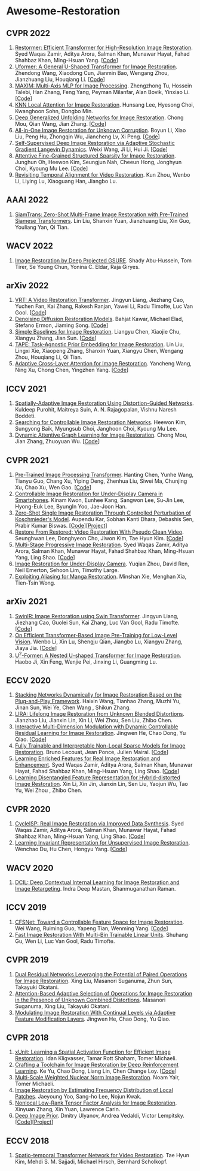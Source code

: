# Awesome-Restoration

## CVPR 2022
1. [Restormer: Efficient Transformer for High-Resolution Image Restoration](https://openaccess.thecvf.com/content/CVPR2022/papers/Zamir_Restormer_Efficient_Transformer_for_High-Resolution_Image_Restoration_CVPR_2022_paper.pdf). Syed Waqas Zamir, Aditya Arora, Salman Khan, Munawar Hayat, Fahad Shahbaz Khan, Ming-Hsuan Yang. [[Code](https://github.com/swz30/Restormer)]
2. [Uformer: A General U-Shaped Transformer for Image Restoration](https://openaccess.thecvf.com/content/CVPR2022/papers/Wang_Uformer_A_General_U-Shaped_Transformer_for_Image_Restoration_CVPR_2022_paper.pdf). Zhendong Wang, Xiaodong Cun, Jianmin Bao, Wengang Zhou, Jianzhuang Liu, Houqiang Li. [[Code](https://github.com/ZhendongWang6/Uformer)]
3. [MAXIM: Multi-Axis MLP for Image Processing](https://openaccess.thecvf.com/content/CVPR2022/papers/Tu_MAXIM_Multi-Axis_MLP_for_Image_Processing_CVPR_2022_paper.pdf). Zhengzhong Tu, Hossein Talebi, Han Zhang, Feng Yang, Peyman Milanfar, Alan Bovik, Yinxiao Li. [[Code](https://github.com/google-research/maxim)]
4. [KNN Local Attention for Image Restoration](https://openaccess.thecvf.com/content/CVPR2022/papers/Lee_KNN_Local_Attention_for_Image_Restoration_CVPR_2022_paper.pdf). Hunsang Lee, Hyesong Choi, Kwanghoon Sohn, Dongbo Min.
5. [Deep Generalized Unfolding Networks for Image Restoration](https://openaccess.thecvf.com/content/CVPR2022/papers/Mou_Deep_Generalized_Unfolding_Networks_for_Image_Restoration_CVPR_2022_paper.pdf). Chong Mou, Qian Wang, Jian Zhang. [[Code](https://github.com/MC-E/Deep-Generalized-Unfolding-Networks-for-Image-Restoration)]
6. [All-in-One Image Restoration for Unknown Corruption](https://openaccess.thecvf.com/content/CVPR2022/papers/Li_All-in-One_Image_Restoration_for_Unknown_Corruption_CVPR_2022_paper.pdf). Boyun Li, Xiao Liu, Peng Hu, Zhongqin Wu, Jiancheng Lv, Xi Peng. [[Code](https://github.com/XLearning-SCU/2022-CVPR-AirNet)]
7. [Self-Supervised Deep Image Restoration via Adaptive Stochastic Gradient Langevin Dynamics](https://openaccess.thecvf.com/content/CVPR2022/papers/Wang_Self-Supervised_Deep_Image_Restoration_via_Adaptive_Stochastic_Gradient_Langevin_Dynamics_CVPR_2022_paper.pdf). Weixi Wang, Ji Li, Hui Ji. [[Code](https://github.com/Wang-weixi/restricted_sampling)]
8. [Attentive Fine-Grained Structured Sparsity for Image Restoration](https://openaccess.thecvf.com/content/CVPR2022/papers/Oh_Attentive_Fine-Grained_Structured_Sparsity_for_Image_Restoration_CVPR_2022_paper.pdf). Junghun Oh, Heewon Kim, Seungjun Nah, Cheeun Hong, Jonghyun Choi, Kyoung Mu Lee. [[Code](https://github.com/JungHunOh/SLS_CVPR2022)]
9. [Revisiting Temporal Alignment for Video Restoration](https://openaccess.thecvf.com/content/CVPR2022/papers/Zhou_Revisiting_Temporal_Alignment_for_Video_Restoration_CVPR_2022_paper.pdf). Kun Zhou, Wenbo Li, Liying Lu, Xiaoguang Han, Jiangbo Lu. 

## AAAI 2022
1. [SiamTrans: Zero-Shot Multi-Frame Image Restoration with Pre-Trained Siamese Transformers](https://www.aaai.org/AAAI22Papers/AAAI-7488.LiuL.pdf). Lin Liu, Shanxin Yuan, Jianzhuang Liu, Xin Guo, Youliang Yan, Qi Tian.

## WACV 2022
1. [Image Restoration by Deep Projected GSURE](https://openaccess.thecvf.com/content/WACV2022/papers/Abu-Hussein_Image_Restoration_by_Deep_Projected_GSURE_WACV_2022_paper.pdf). Shady Abu-Hussein, Tom Tirer, Se Young Chun, Yonina C. Eldar, Raja Giryes. 

## arXiv 2022
1. [VRT: A Video Restoration Transformer](https://arxiv.org/pdf/2201.12288). Jingyun Liang, Jiezhang Cao, Yuchen Fan, Kai Zhang, Rakesh Ranjan, Yawei Li, Radu Timofte, Luc Van Gool. [[Code](https://github.com/JingyunLiang/VRT)]
2. [Denoising Diffusion Restoration Models](https://arxiv.org/pdf/2201.11793). Bahjat Kawar, Michael Elad, Stefano Ermon, Jiaming Song. [[Code](https://github.com/bahjat-kawar/ddrm)]
3. [Simple Baselines for Image Restoration](https://arxiv.org/pdf/2204.04676). Liangyu Chen, Xiaojie Chu, Xiangyu Zhang, Jian Sun. [[Code](https://github.com/megvii-research/NAFNet)]
4. [TAPE: Task-Agnostic Prior Embedding for Image Restoration](https://arxiv.org/pdf/2203.06074). Lin Liu, Lingxi Xie, Xiaopeng Zhang, Shanxin Yuan, Xiangyu Chen, Wengang Zhou, Houqiang Li, Qi Tian.
5. [Adaptive Cross-Layer Attention for Image Restoration](https://arxiv.org/pdf/2203.03619). Yancheng Wang, Ning Xu, Chong Chen, Yingzhen Yang. [[Code](https://github.com/SDL-ASU/ACLA)]

## ICCV 2021
1. [Spatially-Adaptive Image Restoration Using Distortion-Guided Networks](https://openaccess.thecvf.com/content/ICCV2021/papers/Purohit_Spatially-Adaptive_Image_Restoration_Using_Distortion-Guided_Networks_ICCV_2021_paper.pdf). Kuldeep Purohit, Maitreya Suin, A. N. Rajagopalan, Vishnu Naresh Boddeti.
2. [Searching for Controllable Image Restoration Networks](https://openaccess.thecvf.com/content/ICCV2021/papers/Kim_Searching_for_Controllable_Image_Restoration_Networks_ICCV_2021_paper.pdf). Heewon Kim, Sungyong Baik, Myungsub Choi, Janghoon Choi, Kyoung Mu Lee.
3. [Dynamic Attentive Graph Learning for Image Restoration](https://openaccess.thecvf.com/content/ICCV2021/papers/Mou_Dynamic_Attentive_Graph_Learning_for_Image_Restoration_ICCV_2021_paper.pdf). Chong Mou, Jian Zhang, Zhuoyuan Wu. [[Code](https://github.com/jianzhangcs/DAGL)]

## CVPR 2021
1. [Pre-Trained Image Processing Transformer](https://openaccess.thecvf.com/content/CVPR2021/papers/Chen_Pre-Trained_Image_Processing_Transformer_CVPR_2021_paper.pdf). Hanting Chen, Yunhe Wang, Tianyu Guo, Chang Xu, Yiping Deng, Zhenhua Liu, Siwei Ma, Chunjing Xu, Chao Xu, Wen Gao. [[Code](https://github.com/huawei-noah/Pretrained-IPT)]
2. [Controllable Image Restoration for Under-Display Camera in Smartphones](https://openaccess.thecvf.com/content/CVPR2021/papers/Kwon_Controllable_Image_Restoration_for_Under-Display_Camera_in_Smartphones_CVPR_2021_paper.pdf). Kinam Kwon, Eunhee Kang, Sangwon Lee, Su-Jin Lee, Hyong-Euk Lee, ByungIn Yoo, Jae-Joon Han.
3. [Zero-Shot Single Image Restoration Through Controlled Perturbation of Koschmieder's Model](https://openaccess.thecvf.com/content/CVPR2021/papers/Kar_Zero-Shot_Single_Image_Restoration_Through_Controlled_Perturbation_of_Koschmieders_Model_CVPR_2021_paper.pdf). Aupendu Kar, Sobhan Kanti Dhara, Debashis Sen, Prabir Kumar Biswas. [[Code](https://github.com/aupendu/zero-restore)][[Project](https://aupendu.github.io/zero-restore)]
4. [Restore From Restored: Video Restoration With Pseudo Clean Video](https://openaccess.thecvf.com/content/CVPR2021/papers/Lee_Restore_From_Restored_Video_Restoration_With_Pseudo_Clean_Video_CVPR_2021_paper.pdf). Seunghwan Lee, Donghyeon Cho, Jiwon Kim, Tae Hyun Kim. [[Code](https://github.com/shlee0/RFR-video-denoising)]
5. [Multi-Stage Progressive Image Restoration](https://openaccess.thecvf.com/content/CVPR2021/papers/Zamir_Multi-Stage_Progressive_Image_Restoration_CVPR_2021_paper.pdf). Syed Waqas Zamir, Aditya Arora, Salman Khan, Munawar Hayat, Fahad Shahbaz Khan, Ming-Hsuan Yang, Ling Shao. [[Code](https://github.com/swz30/MPRNet)]
6. [Image Restoration for Under-Display Camera](https://openaccess.thecvf.com/content/CVPR2021/papers/Zhou_Image_Restoration_for_Under-Display_Camera_CVPR_2021_paper.pdf). Yuqian Zhou, David Ren, Neil Emerton, Sehoon Lim, Timothy Large. 
7. [Exploiting Aliasing for Manga Restoration](https://openaccess.thecvf.com/content/CVPR2021/papers/Xie_Exploiting_Aliasing_for_Manga_Restoration_CVPR_2021_paper.pdf). Minshan Xie, Menghan Xia, Tien-Tsin Wong.

## arXiv 2021
1. [SwinIR: Image Restoration using Swin Transformer](https://openaccess.thecvf.com/content/ICCV2021W/AIM/papers/Liang_SwinIR_Image_Restoration_Using_Swin_Transformer_ICCVW_2021_paper.pdf). Jingyun Liang, Jiezhang Cao, Guolei Sun, Kai Zhang, Luc Van Gool, Radu Timofte. [[Code](https://github.com/JingyunLiang/SwinIR)]
2. [On Efficient Transformer-Based Image Pre-Training for Low-Level Vision](https://arxiv.org/pdf/2112.10175). Wenbo Li, Xin Lu, Shengju Qian, Jiangbo Lu, Xiangyu Zhang, Jiaya Jia. [[Code](https://github.com/fenglinglwb/EDT)]
3. [U<sup>2</sup>-Former: A Nested U-shaped Transformer for Image Restoration](https://arxiv.org/pdf/2112.02279). Haobo Ji, Xin Feng, Wenjie Pei, Jinxing Li, Guangming Lu.

## ECCV 2020
1. [Stacking Networks Dynamically for Image Restoration Based on the Plug-and-Play Framework](https://www.ecva.net/papers/eccv_2020/papers_ECCV/papers/123580443.pdf). Haixin Wang, Tianhao Zhang, Muzhi Yu, Jinan Sun, Wei Ye, Chen Wang , Shikun Zhang.
2. [LIRA: Lifelong Image Restoration from Unknown Blended Distortions](https://www.ecva.net/papers/eccv_2020/papers_ECCV/papers/123630596.pdf). Jianzhao Liu, Jianxin Lin, Xin Li, Wei Zhou, Sen Liu, Zhibo Chen.
3. [Interactive Multi-Dimension Modulation with Dynamic Controllable Residual Learning for Image Restoration](https://www.ecva.net/papers/eccv_2020/papers_ECCV/papers/123650052.pdf). Jingwen He, Chao Dong, Yu Qiao. [[Code](https://github.com/hejingwenhejingwen/CResMD)]
4. [Fully Trainable and Interpretable Non-Local Sparse Models for Image Restoration](https://www.ecva.net/papers/eccv_2020/papers_ECCV/papers/123670239.pdf). Bruno Lecouat, Jean Ponce, Julien Mairal. [[Code](https://github.com/bruno-31/groupsc)]
5. [Learning Enriched Features for Real Image Restoration and Enhancement](https://www.ecva.net/papers/eccv_2020/papers_ECCV/papers/123700494.pdf). Syed Waqas Zamir, Aditya Arora, Salman Khan, Munawar Hayat, Fahad Shahbaz Khan, Ming-Hsuan Yang, Ling Shao. [[Code](https://github.com/swz30/MIRNet)]
6. [Learning Disentangled Feature Representation for Hybrid-distorted Image Restoration](https://www.ecva.net/papers/eccv_2020/papers_ECCV/papers/123740307.pdf). Xin Li, Xin Jin, Jianxin Lin, Sen Liu, Yaojun Wu, Tao Yu, Wei Zhou , Zhibo Chen.

## CVPR 2020
1. [CycleISP: Real Image Restoration via Improved Data Synthesis](https://openaccess.thecvf.com/content_CVPR_2020/papers/Zamir_CycleISP_Real_Image_Restoration_via_Improved_Data_Synthesis_CVPR_2020_paper.pdf). Syed Waqas Zamir, Aditya Arora, Salman Khan, Munawar Hayat, Fahad Shahbaz Khan, Ming-Hsuan Yang, Ling Shao. [[Code](https://github.com/swz30/CycleISP)]
2. [Learning Invariant Representation for Unsupervised Image Restoration](https://openaccess.thecvf.com/content_CVPR_2020/papers/Du_Learning_Invariant_Representation_for_Unsupervised_Image_Restoration_CVPR_2020_paper.pdf). Wenchao Du, Hu Chen, Hongyu Yang. [[Code](https://github.com/Wenchao-Du/LIR-for-Unsupervised-IR)]

## WACV 2020
1. [DCIL: Deep Contextual Internal Learning for Image Restoration and Image Retargeting](https://openaccess.thecvf.com/content_WACV_2020/papers/Mastan_DCIL_Deep_Contextual_Internal_Learning_for_Image_Restoration_and_Image_WACV_2020_paper.pdf). Indra Deep Mastan, Shanmuganathan Raman. 

## ICCV 2019
1. [CFSNet: Toward a Controllable Feature Space for Image Restoration](https://openaccess.thecvf.com/content_ICCV_2019/papers/Wang_CFSNet_Toward_a_Controllable_Feature_Space_for_Image_Restoration_ICCV_2019_paper.pdf). Wei Wang, Ruiming Guo, Yapeng Tian, Wenming Yang. [[Code](https://github.com/qibao77/CFSNet)]
2. [Fast Image Restoration With Multi-Bin Trainable Linear Units](https://openaccess.thecvf.com/content_ICCV_2019/papers/Gu_Fast_Image_Restoration_With_Multi-Bin_Trainable_Linear_Units_ICCV_2019_paper.pdf). Shuhang Gu, Wen Li, Luc Van Gool, Radu Timofte.

## CVPR 2019
1. [Dual Residual Networks Leveraging the Potential of Paired Operations for Image Restoration](https://openaccess.thecvf.com/content_CVPR_2019/papers/Liu_Dual_Residual_Networks_Leveraging_the_Potential_of_Paired_Operations_for_CVPR_2019_paper.pdf). Xing Liu, Masanori Suganuma, Zhun Sun, Takayuki Okatani. 
2. [Attention-Based Adaptive Selection of Operations for Image Restoration in the Presence of Unknown Combined Distortions](https://openaccess.thecvf.com/content_CVPR_2019/papers/Suganuma_Attention-Based_Adaptive_Selection_of_Operations_for_Image_Restoration_in_the_CVPR_2019_paper.pdf). Masanori Suganuma, Xing Liu, Takayuki Okatani.
3. [Modulating Image Restoration With Continual Levels via Adaptive Feature Modification Layers](https://openaccess.thecvf.com/content_CVPR_2019/papers/He_Modulating_Image_Restoration_With_Continual_Levels_via_Adaptive_Feature_Modification_CVPR_2019_paper.pdf). Jingwen He, Chao Dong, Yu Qiao.

## CVPR 2018
1. [xUnit: Learning a Spatial Activation Function for Efficient Image Restoration](https://openaccess.thecvf.com/content_cvpr_2018/papers/Kligvasser_xUnit_Learning_a_CVPR_2018_paper.pdf). Idan Kligvasser, Tamar Rott Shaham, Tomer Michaeli.
2. [Crafting a Toolchain for Image Restoration by Deep Reinforcement Learning](https://openaccess.thecvf.com/content_cvpr_2018/papers/Yu_Crafting_a_Toolchain_CVPR_2018_paper.pdf). Ke Yu, Chao Dong, Liang Lin, Chen Change Loy. [[Code](http://mmlab.ie.cuhk.edu.hk/projects/RL-Restore/)]
3. [Multi-Scale Weighted Nuclear Norm Image Restoration](https://openaccess.thecvf.com/content_cvpr_2018/papers/Yair_Multi-Scale_Weighted_Nuclear_CVPR_2018_paper.pdf). Noam Yair, Tomer Michaeli.
4. [Image Restoration by Estimating Frequency Distribution of Local Patches](https://openaccess.thecvf.com/content_cvpr_2018/papers/Yoo_Image_Restoration_by_CVPR_2018_paper.pdf). Jaeyoung Yoo, Sang-ho Lee, Nojun Kwak.
5. [Nonlocal Low-Rank Tensor Factor Analysis for Image Restoration](https://openaccess.thecvf.com/content_cvpr_2018/papers/Zhang_Nonlocal_Low-Rank_Tensor_CVPR_2018_paper.pdf). Xinyuan Zhang, Xin Yuan, Lawrence Carin.
6. [Deep Image Prior](https://openaccess.thecvf.com/content_cvpr_2018/papers/Ulyanov_Deep_Image_Prior_CVPR_2018_paper.pdf). Dmitry Ulyanov, Andrea Vedaldi, Victor Lempitsky. [[Code](https://github.com/DmitryUlyanov/deep-image-prior)][[Project](https://dmitryulyanov.github.io/deep_image_prior)]

## ECCV 2018
1. [Spatio-temporal Transformer Network for Video Restoration](https://www.ecva.net/papers/eccv_2018/papers_ECCV/papers/Tae_Hyun_Kim_Spatio-temporal_Transformer_Network_ECCV_2018_paper.pdf). Tae Hyun Kim, Mehdi S. M. Sajjadi, Michael Hirsch, Bernhard Scholkopf.
